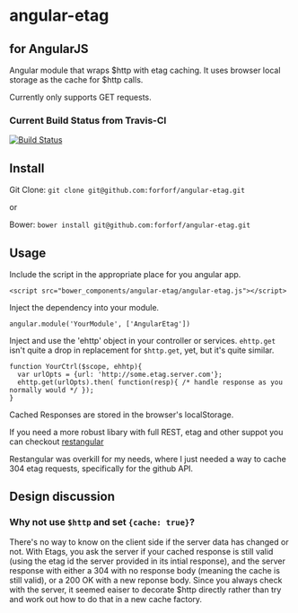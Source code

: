 angular-etag
============
for AngularJS
-------------

Angular module that wraps $http with etag caching. It uses browser local storage as the cache for $http calls.

Currently only supports GET requests.

### Current Build Status from Travis-CI
[![Build Status](https://travis-ci.org/forforf/angular-etag.png)](https://travis-ci.org/forforf/angular-etag)


Install
-------

Git Clone: `git clone git@github.com:forforf/angular-etag.git`

or

Bower: `bower install git@github.com:forforf/angular-etag.git`


Usage
-----

Include the script in the appropriate place for you angular app.

`<script src="bower_components/angular-etag/angular-etag.js"></script>`


Inject the dependency into your module.

`angular.module('YourModule', ['AngularEtag'])`


Inject and use the 'ehttp' object in your controller or services. `ehttp.get` isn't quite a drop in replacement for `$http.get`, yet, but it's quite similar.

    function YourCtrl($scope, ehhtp){
      var urlOpts = {url: 'http://some.etag.server.com'};
      ehttp.get(urlOpts).then( function(resp){ /* handle response as you normally would */ });
    }


Cached Responses are stored in the browser's localStorage.


If you need a more robust libary with full REST, etag and other suppot you can checkout  [restangular](https://github.com/mgonto/restangular)

Restangular was overkill for my needs, where I just needed a way to cache 304 etag requests, specifically for the github API.


Design discussion
-----------------

### Why not use `$http` and set `{cache: true}`? 
There's no way to know on the client side if the server data has changed or not. With Etags, you ask the server if your cached response is still valid (using the etag id the server provided in its intial response), and the server response with either a 304 with no response body (meaning the cache is still valid), or a 200 OK with a new reponse body. Since you always check with the server, it seemed eaiser to decorate $http directly rather than try and work out how to do that in a new cache factory.

